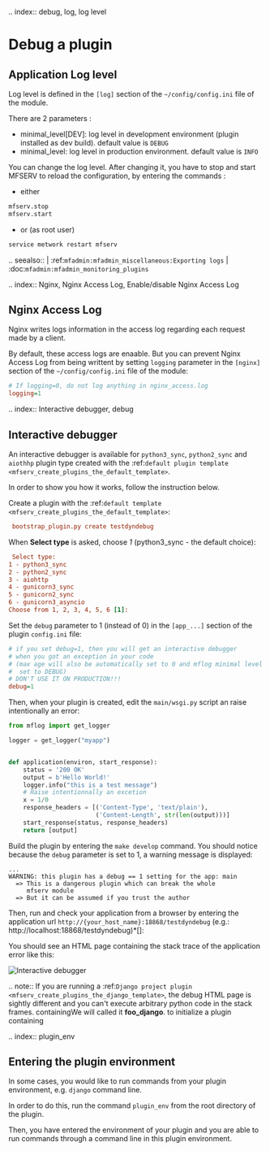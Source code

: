 .. index:: debug, log, log level
# Debug a plugin

## Application Log level

Log level is defined in the `[log]` section of the `~/config/config.ini` file of the module.

There are 2 parameters :

- minimal_level[DEV]: log level in development environment (plugin installed as dev build). default value is `DEBUG`
- minimal_level: log level in production environment. default value is `INFO`

You can change the log level. After changing it, you have to stop and start MFSERV to reload the configuration, by entering the commands :

- either
```bash
mfserv.stop
mfserv.start
```

- or (as root user)
```bash
service metwork restart mfserv
```
.. seealso::
    | :ref:`mfadmin:mfadmin_miscellaneous:Exporting logs`
    | :doc:`mfadmin:mfadmin_monitoring_plugins`

.. index:: Nginx, Nginx Access Log, Enable/disable Nginx Access Log
## Nginx Access Log

Nginx writes logs information in the access log regarding each request made by a client.

By default, these access logs are enaable. But you can prevent Nginx Access Log from being writtent by setting `logging` parameter in the  `[nginx]` section of the `~/config/config.ini` file of the module:

```cfg
# If logging=0, do not log anything in nginx_access.log
logging=1
```
.. index:: Interactive debugger, debug
## Interactive debugger

An interactive debugger is available for `python3_sync`,  `python2_sync` and `aiothhp` plugin type created with the :ref:`default plugin template <mfserv_create_plugins_the_default_template>`.

In order to show you how it works, follow the instruction below.


Create a plugin with the :ref:`default template <mfserv_create_plugins_the_default_template>`:
```cfg
 bootstrap_plugin.py create testdyndebug
```

When **Select type** is asked, choose *1* (python3_sync - the default choice):

```cfg
 Select type:
1 - python3_sync
2 - python2_sync
3 - aiohttp
4 - gunicorn3_sync
5 - gunicorn2_sync
6 - gunicorn3_asyncio
Choose from 1, 2, 3, 4, 5, 6 [1]:
```

Set the `debug` parameter to 1 (instead of 0) in the `[app_...]` section of the plugin `config.ini` file:
```cfg
# if you set debug=1, then you will get an interactive debugger
# when you got an exception in your code
# (max age will also be automatically set to 0 and mflog minimal level will be
#  set to DEBUG)
# DON'T USE IT ON PRODUCTION!!!
debug=1
```

Then, when your plugin is created, edit the `main/wsgi.py` script an raise intentionally an error:
```python
from mflog import get_logger

logger = get_logger("myapp")


def application(environ, start_response):
    status = '200 OK'
    output = b'Hello World!'
    logger.info("this is a test message")
    # Raise intentionnally an excetion
    x = 1/0
    response_headers = [('Content-Type', 'text/plain'),
                        ('Content-Length', str(len(output)))]
    start_response(status, response_headers)
    return [output]
```

Build the plugin by entering the `make develop` command. You should notice because the `debug` parameter is set to 1, a warning message is displayed:
```
...
WARNING: this plugin has a debug == 1 setting for the app: main
  => This is a dangerous plugin which can break the whole
     mfserv module
  => But it can be assumed if you trust the author
```

Then, run and check your application from a browser by entering the application url `http://{your_host_name}:18868/testdyndebug` (e.g.: http://localhost:18868/testdyndebug)*[]: 

You should see an HTML page containing the stack trace of the application error like this:

![Interactive debugger](./_images/mfserv_debug_interactive.jpg)

.. note::
    If you are running a :ref:`Django project plugin <mfserv_create_plugins_the_django_template>`, the debug HTML page is sightly different and you can't execute arbitrary python code in the stack frames.  containingWe will called it **foo_django**. to initialize a plugin containing


.. index:: plugin_env
## Entering the plugin environment

In some cases, you would like to run commands from your plugin environment, e.g. `django` command line.

In order to do this, run the command `plugin_env` from the root directory of the plugin.

Then, you have entered the environment of your plugin and you are able to run commands through a command line in this plugin environment.



